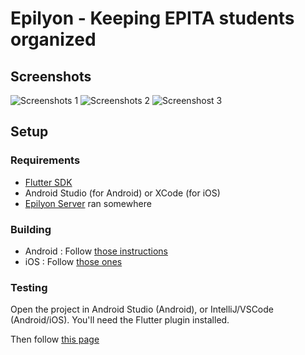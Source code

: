 # Epilyon - Keeping EPITA students organized

## Screenshots

![Screenshots 1](https://cdn.discordapp.com/attachments/447725868140331019/679128058254589993/2020-02-18-014910_824x419_scrot.png)
![Screenshots 2](https://cdn.discordapp.com/attachments/447725868140331019/679128060162736138/2020-02-18-014931_825x416_scrot.png)
![Screenshost 3](https://cdn.discordapp.com/attachments/447725868140331019/679128061400186912/2020-02-18-015141_207x438_scrot.png)

## Setup

### Requirements

- [Flutter SDK](https://flutter.dev/docs/get-started/install)
- Android Studio (for Android) or XCode (for iOS)
- [Epilyon Server](https://github.com/epilyon/epilyon_server) ran somewhere

### Building

- Android : Follow [those instructions](https://flutter.dev/docs/deployment/android)
- iOS : Follow [those ones](https://flutter.dev/docs/deployment/ios)

### Testing

Open the project in Android Studio (Android), or IntelliJ/VSCode (Android/iOS). You'll need the Flutter plugin installed.

Then follow [this page](https://flutter.dev/docs/get-started/test-drive)
